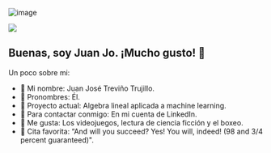 <!--
**IamAirmanPhoenix/IamAirmanPhoenix** is a ✨ _special_ ✨ repository because its `README.md` (this file) appears on your GitHub profile.

Here are some ideas to get you started:

- 🔭 I’m currently working on ...
- 🌱 I’m currently learning ...
- 👯 I’m looking to collaborate on ...
- 🤔 I’m looking for help with ...
- 💬 Ask me about ...
- 📫 How to reach me: ...
- 😄 Pronouns: ...
- ⚡ Fun fact: ...
-->
![image](https://github.com/IamAirmanPhoenix/IamAirmanPhoenix/assets/164080503/49845672-b0fe-4c10-b9cc-96e022dc2020)

[![](https://img.shields.io/badge/LinkedIn-0077B5?style=for-the-badge&logo=linkedin&logoColor=white)](https://www.linkedin.com/in/juan-trevi%C3%B1o-215173217/)

## Buenas, soy Juan Jo. ¡Mucho gusto! 👋

Un poco sobre mi:
 * 🙋 Mi nombre: Juan José Treviño Trujillo.
 * 👦 Pronombres: Él.
 * 🏫 Proyecto actual: Algebra lineal aplicada a machine learning.
 * 📱 Para contactar conmigo: En mi cuenta de LinkedIn.
 * 💖 Me gusta: Los videojuegos, lectura de ciencia ficción y el boxeo.
 * 🌟 Cita favorita: “And will you succeed? Yes! You will, indeed! (98 and 3/4 percent guaranteed)".

